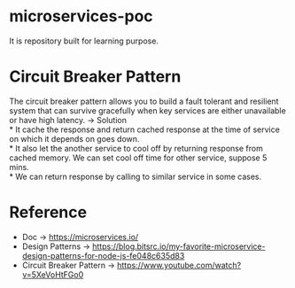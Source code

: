 # microservices-poc
It is repository built for learning purpose. 

# Circuit Breaker Pattern <br>
The circuit breaker pattern allows you to build a fault tolerant and resilient system that can survive gracefully when key services are either unavailable or have high latency.
-> Solution <br>
    * It cache the response and return cached response at the time of service on which it depends on goes down. <br>
    * It also let the another service to cool off by returning response from cached memory. We can set cool off time for other service, suppose 5 mins. <br>
    * We can return response by calling to similar service in some cases. <br>


# Reference
* Doc -> https://microservices.io/
* Design Patterns -> https://blog.bitsrc.io/my-favorite-microservice-design-patterns-for-node-js-fe048c635d83
* Circuit Breaker Pattern -> https://www.youtube.com/watch?v=5XeVoHtFGo0
